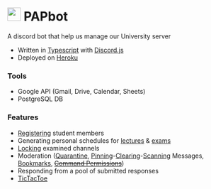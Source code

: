 # <img src="https://i.postimg.cc/FK60gmhx/papv2-5-CROPPED.png" width=30/> PAPbot 
A discord bot that help us manage our University server

- Written in [Typescript](https://www.typescriptlang.org) with [Discord.js](https://discordjs.dev)
- Deployed on [Heroku](https://www.heroku.com)

### Tools
- Google API (Gmail, Drive, Calendar, Sheets)
- PostgreSQL DB

### Features
- [Registering](https://github.com/papsavas/PAP-bot/blob/master/src/Commands/Guild/Impl/KEP_registrationCmdImpl.ts) student members
- Generating personal schedules for [lectures](https://github.com/papsavas/PAP-bot/blob/master/src/Commands/Guild/Impl/KEP_myScheduleCmdImpl.ts) & [exams](https://github.com/papsavas/PAP-bot/blob/master/src/Commands/Guild/Impl/KEP_myExamsCmdImpl.ts)
- [Locking](https://github.com/papsavas/PAP-bot/blob/65203a11bd32d29678eaa1c696b9b6c32ad65366/src/Handlers/Guilds/Impl/KepGuild.ts#L562-L588) examined channels
- Moderation ([Quarantine](https://github.com/papsavas/PAP-bot/blob/master/src/Commands/Guild/Impl/KEP_muteCmdImpl.ts), [Pinning](https://github.com/papsavas/PAP-bot/blob/master/src/Handlers/Guilds/AbstractGuild.ts#L138-L163)-[Clearing](https://github.com/papsavas/PAP-bot/blob/master/src/Commands/Guild/Impl/clearMessagesCmdImpl.ts)-[Scanning](https://github.com/papsavas/PAP-bot/blob/65203a11bd32d29678eaa1c696b9b6c32ad65366/src/Handlers/Guilds/Impl/KepGuild.ts#L676) Messages, [Bookmarks](https://github.com/papsavas/PAP-bot/blob/master/src/Handlers/Guilds/AbstractGuild.ts#L166-L183), [~~Command Permissions~~](https://github.com/papsavas/PAP-bot/blob/master/src/Commands/Guild/Impl/commandPermsCmdImpl.ts))
- Responding from a pool of submitted responses
- [TicTacToe](https://github.com/papsavas/PAP-bot/blob/master/src/Commands/Global/Impl/tictactoeCmdImpl.ts)

